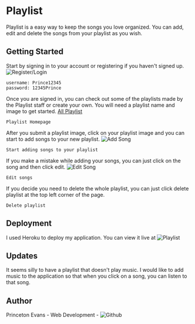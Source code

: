 # Playlist
Playlist is a easy way to keep the songs you love organized. You can add, edit and delete the songs from your playlist as you wish.

## Getting Started

Start by signing in to your account or registering if you haven't signed up.
![Register/Login](https://imgur.com/a/Nln40)
```
username: Prince12345
password: 12345Prince
```

Once you are signed in, you can check out some of the playlists made by the Playlist staff or create your own. You will need a playlist name and image to get started.
[All Playlist](https://imgur.com/a/z44xN)
```
Playlist Homepage
```

After you submit a playlist image, click on your playlist image and you can start to add songs to your new playlist.
![Add Song](https://imgur.com/a/Sb0ky)
```
Start adding songs to your playlist
```

If you make a mistake while adding your songs, you can just click on the song and then click edit.
![Edit Song](https://imgur.com/a/Sb0ky)
```
Edit songs
```

If you decide you need to delete the whole playlist, you can just click delete playlist at the top left corner of the page.
```
Delete playlist
```

## Deployment
I used Heroku to deploy my application. You can view it live at ![Playlist](https://playlist-deploy.herokuapp.com)

## Updates
It seems silly to have a playlist that doesn't play music. I would like to add music to the application so that when you click on a song, you can listen to that song.

## Author
Princeton Evans - Web Development - ![Github](https://github.com/Princetonevans/Playlyst)

